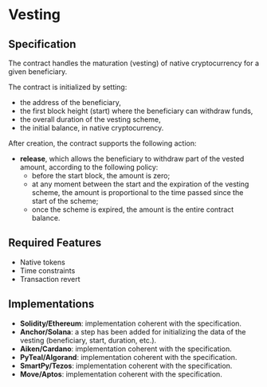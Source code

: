 # Vesting

## Specification

The contract handles the maturation (vesting) of native cryptocurrency for a given beneficiary. 

The contract is initialized by setting: 
- the address of the beneficiary,
- the first block height (start) where the beneficiary can withdraw funds,
- the overall duration of the vesting scheme,
- the initial balance, in native cryptocurrency.
 
After creation, the contract supports the following action:
- **release**, which allows the beneficiary to withdraw part of the vested amount, according to the following policy:
  - before the start block, the amount is zero;
  - at any moment between the start and the expiration of the vesting scheme, the amount is proportional to the time passed since the start of the scheme; 
  - once the scheme is expired, the amount is the entire contract balance. 

## Required Features

- Native tokens
- Time constraints
- Transaction revert
 
## Implementations

- **Solidity/Ethereum**: implementation coherent with the specification.
- **Anchor/Solana**:  a step has been added for initializing the data of the vesting (beneficiary, start, duration, etc.).
- **Aiken/Cardano**: implementation coherent with the specification.
- **PyTeal/Algorand**: implementation coherent with the specification.
- **SmartPy/Tezos**: implementation coherent with the specification.
- **Move/Aptos**: implementation coherent with the specification.
